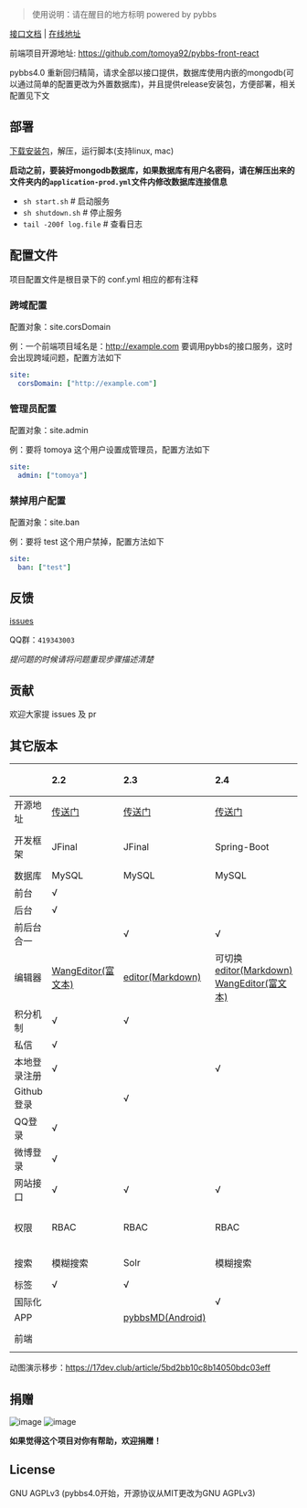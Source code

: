 > 使用说明：请在醒目的地方标明 powered by pybbs

[接口文档](https://github.com/tomoya92/pybbs/blob/master/api.md) | [在线地址](https://dev.yiiu.co/)

前端项目开源地址: https://github.com/tomoya92/pybbs-front-react

pybbs4.0 重新回归精简，请求全部以接口提供，数据库使用内嵌的mongodb(可以通过简单的配置更改为外置数据库)，并且提供release安装包，方便部署，相关配置见下文

## 部署

[下载安装包](https://github.com/tomoya92/pybbs/releases)，解压，运行脚本(支持linux, mac)

**启动之前，要装好mongodb数据库，如果数据库有用户名密码，请在解压出来的文件夹内的`application-prod.yml`文件内修改数据库连接信息**

- `sh start.sh`         # 启动服务
- `sh shutdown.sh`      # 停止服务
- `tail -200f log.file` # 查看日志

## 配置文件

项目配置文件是根目录下的 conf.yml 相应的都有注释

### 跨域配置

配置对象：site.corsDomain

例：一个前端项目域名是：http://example.com 要调用pybbs的接口服务，这时会出现跨域问题，配置方法如下

```yml
site: 
  corsDomain: ["http://example.com"]
```

### 管理员配置

配置对象：site.admin

例：要将 tomoya 这个用户设置成管理员，配置方法如下

```yml
site: 
  admin: ["tomoya"]
```

### 禁掉用户配置

配置对象：site.ban

例：要将 test 这个用户禁掉，配置方法如下

```yml
site: 
  ban: ["test"]
```

## 反馈

[issues](https://github.com/tomoya92/pybbs/issues)

QQ群：`419343003`

*提问题的时候请将问题重现步骤描述清楚*

## 贡献

欢迎大家提 issues 及 pr 

## 其它版本

|              | 2.2                                                                 | 2.3                                                     | 2.4                                                                                                                              | 2.6                                                   | 2.6.1 | 3.0                                                                 | master(这个版本是纯接口的)                                                   |
|:-------------|:--------------------------------------------------------------------|:--------------------------------------------------------|:---------------------------------------------------------------------------------------------------------------------------------|:------------------------------------------------------|:-----------------------------------------|:--------------------------------------------------------------------|:-----------------------------------------------------------------------------|
| 开源地址     | [传送门](https://github.com/tomoya92/pybbs/tree/v2.2)               | [传送门](https://github.com/tomoya92/pybbs/tree/v2.3)   | [传送门](https://github.com/tomoya92/pybbs/tree/v2.4)                                                                            | [传送门](https://github.com/tomoya92/pybbs/tree/v2.6) |                                          | [传送门](https://github.com/tomoya92/pybbs/tree/3.0)                | | [传送门](https://github.com/tomoya92/pybbs)                                |
| 开发框架     | JFinal                                                              | JFinal                                                  | Spring-Boot                                                                                                                      | Spring-Boot                                           |                                          | Spring-Boot，MyBatis                                                | Spring-Boot                                                                  |
| 数据库       | MySQL                                                               | MySQL                                                   | MySQL                                                                                                                            | MySQL                                                 |                                          | MySQL                                                               | MongoDB                                                                      |
| 前台         | &radic;                                                             |                                                         |                                                                                                                                  |                                                       |                                          | &radic;                                                             |                                                                              |
| 后台         | &radic;                                                             |                                                         |                                                                                                                                  |                                                       |                                          | &radic;                                                             |                                                                              |
| 前后台合一   |                                                                     | &radic;                                                 | &radic;                                                                                                                          | &radic;                                               |                                          |                                                                     |                                                                              |
| 编辑器       | [WangEditor(富文本)](https://github.com/wangfupeng1988/wangEditor/) | [editor(Markdown)](https://github.com/lepture/editor)   | 可切换 [editor(Markdown)](https://github.com/lepture/editor) [WangEditor(富文本)](https://github.com/wangfupeng1988/wangEditor/) | [pyeditor](https://github.com/tomoya92/pyeditor)      |                                          | [WangEditor(富文本)](https://github.com/wangfupeng1988/wangEditor/) |                                                                              |
| 积分机制     | &radic;                                                             | &radic;                                                 |                                                                                                                                  | &radic;                                               |                                          | &radic;(这个版本叫声望)                                             | &radic;                                                                      |
| 私信         | &radic;                                                             |                                                         |                                                                                                                                  |                                                       |                                          |                                                                     |                                                                              |
| 本地登录注册 | &radic;                                                             |                                                         | &radic;                                                                                                                          | &radic;                                               |                                          | &radic;                                                             | &radic;                                                                      |
| Github登录   |                                                                     | &radic;                                                 |                                                                                                                                  |                                                       |                                          | &radic;                                                             |                                                                              |
| QQ登录       | &radic;                                                             |                                                         |                                                                                                                                  |                                                       |                                          |                                                                     |                                                                              |
| 微博登录     | &radic;                                                             |                                                         |                                                                                                                                  |                                                       |                                          |                                                                     |                                                                              |
| 网站接口     | &radic;                                                             | &radic;                                                 | &radic;                                                                                                                          | &radic;                                               |                                          | &radic;                                                             | &radic;                                                                      |
| 权限         | RBAC                                                                | RBAC                                                    | RBAC                                                                                                                             | RBAC                                                  |                                          | RBAC                                                                | 通过配置用户名增加一些额外功能                                               |
| 搜索         | 模糊搜索                                                            | Solr                                                    | 模糊搜索                                                                                                                         | Hibernate-Search                                      |                                          | Elasticsearch                                                       |                                                                              |
| 标签         | &radic;                                                             | &radic;                                                 |                                                                                                                                  | &radic;                                               |                                          | &radic;                                                             |                                                                              |
| 国际化       |                                                                     |                                                         | &radic;                                                                                                                          |                                                       |                                          |                                                                     |                                                                              |
| APP          |                                                                     | [pybbsMD(Android)](https://github.com/tomoya92/pybbsMD) |                                                                                                                                  |                                                       |                                          |                                                                     |                                                                              |
| 前端         |                                                                     |                                                         |                                                                                                                                  |                                                       |                                          |                                                                     | [pybbs-front-react(React.js)](https://github.com/tomoya92/pybbs-front-react) |

动图演示移步：https://17dev.club/article/5bd2bb10c8b14050bdc03eff

## 捐赠

![image](https://cloud.githubusercontent.com/assets/6915570/18000010/9283d530-6bae-11e6-8c34-cd27060b9074.png)
![image](https://cloud.githubusercontent.com/assets/6915570/17999995/7c2a4db4-6bae-11e6-891c-4b6bc4f00f4b.png)

**如果觉得这个项目对你有帮助，欢迎捐赠！**

## License

GNU AGPLv3 (pybbs4.0开始，开源协议从MIT更改为GNU AGPLv3)

